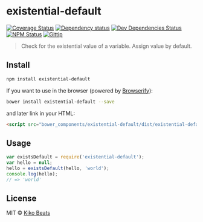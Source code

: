 # existential-default

[![Coverage Status](http://img.shields.io/coveralls/Kikobeats/existential-default/master.svg?style=flat)](https://coveralls.io/r/Kikobeats/existential-default?branch=master)
[![Dependency status](http://img.shields.io/david/Kikobeats/existential-default.svg?style=flat)](https://david-dm.org/Kikobeats/existential-default)
[![Dev Dependencies Status](http://img.shields.io/david/dev/Kikobeats/existential-default.svg?style=flat)](https://david-dm.org/Kikobeats/existential-default#info=devDependencies)
[![NPM Status](http://img.shields.io/npm/dm/existential-default.svg?style=flat)](https://www.npmjs.org/package/existential-default)
[![Gittip](http://img.shields.io/gittip/Kikobeats.svg?style=flat)](https://www.gittip.com/Kikobeats/)

> Check for the existential value of a variable. Assign value by default.

## Install

```bash
npm install existential-default
```

If you want to use in the browser (powered by [Browserify](http://browserify.org/)):

```bash
bower install existential-default --save
```

and later link in your HTML:

```html
<script src="bower_components/existential-default/dist/existential-default.js"></script>
```

## Usage

```js
var existsDefault = require('existential-default');
var hello = null;
hello = existsDefault(hello, 'world');
console.log(hello);
// => 'world'
```

## License

MIT © [Kiko Beats](http://www.kikobeats.com)
